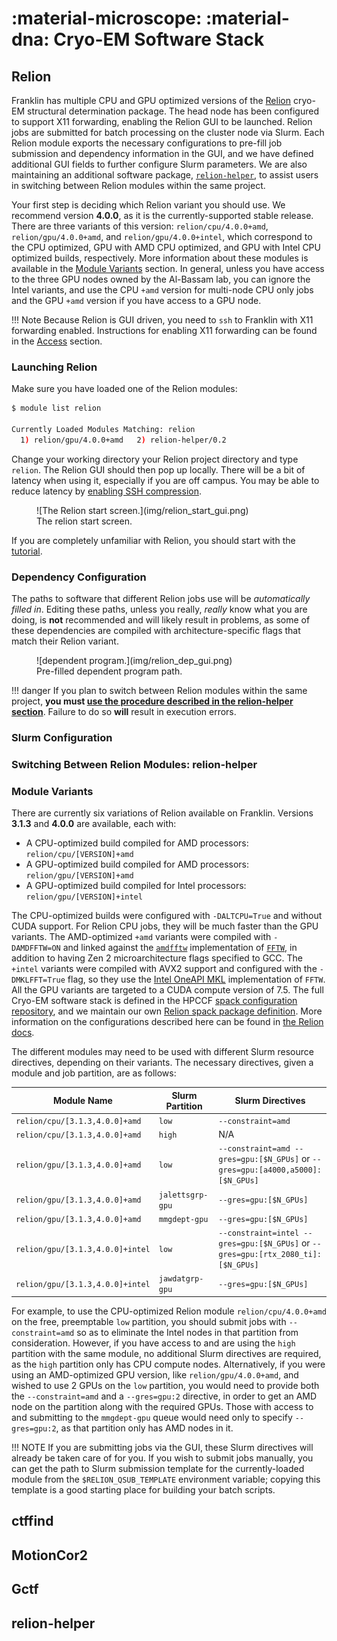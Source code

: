 # :material-microscope: :material-dna: Cryo-EM Software Stack

## Relion

Franklin has multiple CPU and GPU optimized versions of the [Relion](https://relion.readthedocs.io/en/release-4.0/index.html) cryo-EM structural determination package.
The head node has been configured to support X11 forwarding, enabling the Relion GUI to be launched.
Relion jobs are submitted for batch processing on the cluster node via Slurm.
Each Relion module exports the necessary configurations to pre-fill job submission and dependency information in the GUI, and we have defined additional GUI fields to further configure Slurm parameters.
We are also maintaining an additional software package, [`relion-helper`](https://github.com/ucdavis/relion-helper), to assist users in switching between Relion modules within the same project.

Your first step is deciding which Relion variant you should use.
We recommend version **4.0.0**, as it is the currently-supported stable release.
There are three variants of this version: `relion/cpu/4.0.0+amd`, `relion/gpu/4.0.0+amd`, and `relion/gpu/4.0.0+intel`, which correspond to the CPU optimized, GPU with AMD CPU optimized, and GPU with Intel CPU optimized builds, respectively.
More information about these modules is available in the [Module Variants](cryoem.md#module-variants) section.
In general, unless you have access to the three GPU nodes owned by the Al-Bassam lab, you can ignore the Intel variants, and use the CPU `+amd` version for multi-node CPU only jobs and the GPU `+amd` version if you have access to a GPU node.

!!! Note
    Because Relion is GUI driven, you need to `ssh` to Franklin with X11 forwarding enabled.
    Instructions for enabling X11 forwarding can be found in the [Access](access.md#x11-forwarding) section.

### Launching Relion

Make sure you have loaded one of the Relion modules:

```bash
$ module list relion

Currently Loaded Modules Matching: relion
  1) relion/gpu/4.0.0+amd   2) relion-helper/0.2
```

Change your working directory your Relion project directory and type `relion`.
The Relion GUI should then pop up locally.
There will be a bit of latency when using it, especially if you are off campus.
You may be able to reduce latency by [enabling SSH compression](access.md#x11-forwarding).

<figure markdown>
  ![The Relion start screen.](img/relion_start_gui.png)
  <figcaption>The relion start screen.</figcaption>
</figure>

If you are completely unfamiliar with Relion, you should start with the [tutorial](https://relion.readthedocs.io/en/release-4.0/SPA_tutorial/index.html).

### Dependency Configuration

The paths to software that different Relion jobs use will be *automatically filled in*.
Editing these paths, unless you really, *really* know what you are doing, is **not** recommended and will likely result in problems, as some of these
dependencies are compiled with architecture-specific flags that match their Relion variant.

<figure markdown>
  ![dependent program.](img/relion_dep_gui.png)
  <figcaption>Pre-filled dependent program path.</figcaption>
</figure>

!!! danger
    If you plan to switch between Relion modules within the same project, **you must [use the procedure described in the relion-helper section](cryoem.md#switching-between-relion-modules-relion-helper)**.
    Failure to do so **will** result in execution errors.

### Slurm Configuration

### Switching Between Relion Modules: relion-helper

### Module Variants

There are currently six variations of Relion available on Franklin.
Versions **3.1.3** and **4.0.0** are available, each with:

- A CPU-optimized build compiled for AMD processors: `relion/cpu/[VERSION]+amd`
- A GPU-optimized build compiled for AMD processors: `relion/gpu/[VERSION]+amd`
- A GPU-optimized build compiled for Intel processors: `relion/gpu/[VERSION]+intel`

The CPU-optimized builds were configured with `-DALTCPU=True` and without CUDA support.
For Relion CPU jobs, they will be much faster than the GPU variants.
The AMD-optimized `+amd` variants were compiled with `-DAMDFFTW=ON` and linked against the [`amdfftw`](https://github.com/amd/amd-fftw) implementation of  [`FFTW`](https://www.fftw.org/), in addition to having Zen 2 microarchitecture flags specified to GCC.
The `+intel` variants were compiled with AVX2 support and configured with the `-DMKLFFT=True` flag, so they use the [Intel OneAPI MKL](https://www.intel.com/content/www/us/en/develop/documentation/oneapi-programming-guide/top/api-based-programming/intel-oneapi-math-kernel-library-onemkl.html) implementation of `FFTW`.
All the GPU variants are targeted to a CUDA compute version of 7.5.
The full Cryo-EM software stack is defined in the HPCCF [spack configuration repository](https://github.com/ucdavis/spack-ucdavis/blob/main/environments/hpccf/franklin/cryoem/spack.yaml), and we maintain our own [Relion spack package definition](https://github.com/ucdavis/spack-ucdavis/blob/main/repos/hpccf/packages/relion/package.py).
More information on the configurations described here can be found in [the Relion docs](https://relion.readthedocs.io/en/release-4.0/Installation.html#configuration-options).

The different modules may need to be used with different Slurm resource directives, depending on their variants.
The necessary directives, given a module and job partition, are as follows:

 Module Name                     | Slurm Partition  | Slurm Directives         
---------------------------------|------------------|-----------------------------------
`relion/cpu/[3.1.3,4.0.0]+amd`   | `low`            | `--constraint=amd`
`relion/cpu/[3.1.3,4.0.0]+amd`   | `high`           | N/A
`relion/gpu/[3.1.3,4.0.0]+amd`   | `low`            | `--constraint=amd --gres=gpu:[$N_GPUs]` or `--gres=gpu:[a4000,a5000]:[$N_GPUs]`
`relion/gpu/[3.1.3,4.0.0]+amd`   | `jalettsgrp-gpu` | `--gres=gpu:[$N_GPUs]`
`relion/gpu/[3.1.3,4.0.0]+amd`   | `mmgdept-gpu`    | `--gres=gpu:[$N_GPUs]`
`relion/gpu/[3.1.3,4.0.0]+intel` | `low`            | `--constraint=intel --gres=gpu:[$N_GPUs]` or `--gres=gpu:[rtx_2080_ti]:[$N_GPUs]`
`relion/gpu/[3.1.3,4.0.0]+intel` | `jawdatgrp-gpu`  | `--gres=gpu:[$N_GPUs]`

For example, to use the CPU-optimized Relion module `relion/cpu/4.0.0+amd` on the free, preemptable `low` partition, you should submit jobs with `--constraint=amd` so as to eliminate the Intel nodes in that partition from consideration.
However, if you have access to and are using the `high` partition with the same module, no additional Slurm directives are required, as the `high` partition only has CPU compute nodes.
Alternatively, if you were using an AMD-optimized GPU version, like `relion/gpu/4.0.0+amd`, and wished to use 2 GPUs on the `low` partition, you would need to provide both the `--constraint=amd` and a `--gres=gpu:2` directive, in order to get an AMD node on the partition along with the required GPUs.
Those with access to and submitting to the `mmgdept-gpu` queue would need only to specify `--gres=gpu:2`, as that partition only has AMD nodes in it.

!!! NOTE
    If you are submitting jobs via the GUI, these Slurm directives will already be taken care of for you.
    If you wish to submit jobs manually, you can get the path to Slurm submission template for the currently-loaded module from the `$RELION_QSUB_TEMPLATE`
    environment variable; copying this template is a good starting place for building your batch scripts.


## ctffind

## MotionCor2

## Gctf

## relion-helper